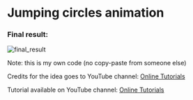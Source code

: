 <h1>Jumping circles animation</h1>
<h3>Final result:</h3>

![final_result](https://user-images.githubusercontent.com/31028022/49541178-ad5e5680-f8da-11e8-9fd6-8fd2dfe80b83.gif)


Note: this is my own code (no copy-paste from someone else)

Credits for the idea goes to YouTube channel: <a href="https://www.youtube.com/channel/UCbwXnUipZsLfUckBPsC7Jog" target="_blank">Online Tutorials</a>

Tutorial available on YouTube channel: <a href="https://www.youtube.com/channel/UCbwXnUipZsLfUckBPsC7Jog" target="_blank">Online Tutorials</a>
